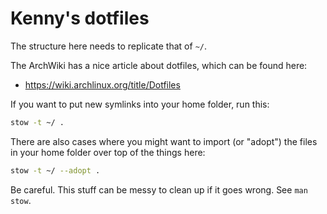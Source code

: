 # Kenny's dotfiles

The structure here needs to replicate that of `~/`.

The ArchWiki has a nice article about dotfiles, which can be found here:
- https://wiki.archlinux.org/title/Dotfiles

If you want to put new symlinks into your home folder, run this:
```bash
stow -t ~/ .
```

There are also cases where you might want to import (or "adopt") the files in your home folder over top of the things here:
```bash
stow -t ~/ --adopt .
```

Be careful. This stuff can be messy to clean up if it goes wrong. See `man stow`.
